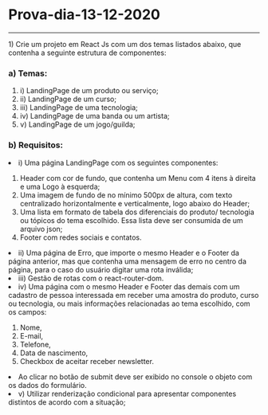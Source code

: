 <h1>Prova-dia-13-12-2020</h1 style="text-align: center">
<hr/>
1)	Crie um projeto em React Js com um dos temas listados abaixo, que contenha a seguinte estrutura de componentes:<br />
    <h3>a)	Temas:</h3>
      <ol>
        <li>i)	LandingPage de um produto ou serviço;</li>
        <li>ii)	LandingPage de um curso;</li>
        <li>iii)	LandingPage de uma tecnologia;</li>
        <li>iv)	LandingPage de uma banda ou um artista;</li>
        <li>v)	LandingPage de um jogo/guilda;</li>
      </ol>
    <h3>b)	Requisitos:</h3>
    <li>i)	Uma página LandingPage com os seguintes componentes:</li>
    <ol>
      <li>Header com cor de fundo, que contenha um Menu com 4 itens à direita e uma Logo à esquerda;</li>
      <li>Uma imagem de fundo de no mínimo 500px de altura, com texto centralizado horizontalmente e verticalmente, logo abaixo do Header;</li>
      <li>Uma lista em formato de tabela dos diferenciais do produto/ tecnologia ou tópicos do tema escolhido. Essa lista deve ser consumida de um arquivo json;</li>
      <li>Footer com redes sociais e contatos.</li>
    </ol>
    <li>ii)	Uma página de Erro, que importe o mesmo Header e o Footer da página anterior, mas que contenha uma mensagem de erro no centro da página, para o caso do usuário digitar uma rota inválida;</li>
    <li>iii) Gestão de rotas com o react-router-dom.</li>
    <li>iv)	Uma página com o mesmo Header e Footer das demais com um cadastro de pessoa interessada em receber uma amostra do produto, curso ou tecnologia, ou mais informações                 relacionadas ao tema escolhido, com os campos: </li>
    <ol>
      <li>Nome, </li>
      <li>E-mail, </li>
      <li>Telefone,</li>
      <li>Data de nascimento,</li>
      <li>Checkbox de aceitar receber newsletter.</li>
    </ol>
    <li>Ao clicar no botão de submit deve ser exibido no console o objeto com os dados do formulário.</li>
    <li>v)	Utilizar renderização condicional para apresentar componentes distintos de acordo com a situação;</li>
